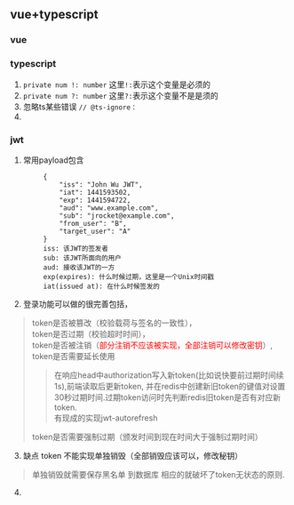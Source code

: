 ## vue+typescript
### vue 

### typescript
1. `private num !: number` 这里`!:`表示这个变量是必须的
2. `private num ?: number` 这里`?:`表示这个变量不是是须的
3. 忽略ts某些错误 `// @ts-ignore：`
4. 

### jwt
1. 常用payload包含

            {
                "iss": "John Wu JWT",
                "iat": 1441593502,
                "exp": 1441594722,
                "aud": "www.example.com",
                "sub": "jrocket@example.com",
                "from_user": "B",
                "target_user": "A"
            }
            iss: 该JWT的签发者
            sub: 该JWT所面向的用户
            aud: 接收该JWT的一方
            exp(expires): 什么时候过期，这里是一个Unix时间戳
            iat(issued at): 在什么时候签发的

2. 登录功能可以做的很完善包括，
> token是否被篡改（校验载荷与签名的一致性），     
> token是否过期（校验超时时间），   
> token是否被注销（<span style="color: red">部分注销不应该被实现，全部注销可以修改密钥</span>）,    
> token是否需要延长使用
>> 在响应head中authorization写入新token(比如说快要前过期时间续1s),前端读取后更新token,
>> 并在redis中创建新旧token的键值对设置30秒过期时间.过期token访问时先判断redis旧token是否有对应新token.     
>> 有现成的实现jwt-autorefresh
> 
> token是否需要强制过期（颁发时间到现在时间大于强制过期时间）

3. 缺点 token 不能实现单独销毁（全部销毁应该可以，修改秘钥）
> 单独销毁就需要保存黑名单 到数据库 相应的就破坏了token无状态的原则.

4. 























